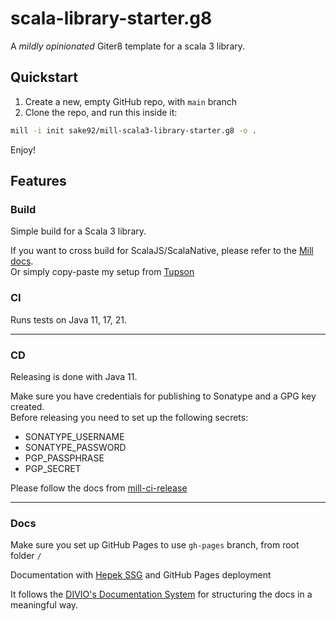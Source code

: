 # scala-library-starter.g8

A *mildly opinionated* Giter8 template for a scala 3 library.  

## Quickstart

1. Create a new, empty GitHub repo, with `main` branch
1. Clone the repo, and run this inside it:
```sh
mill -i init sake92/mill-scala3-library-starter.g8 -o .
```

Enjoy!

## Features

### Build

Simple build for a Scala 3 library.  

If you want to cross build for ScalaJS/ScalaNative, please refer to the [Mill docs](https://mill-build.com/mill/Scala_Build_Examples.html).  
Or simply copy-paste my setup from [Tupson](https://github.com/sake92/tupson/blob/main/build.sc)

### CI

Runs tests on Java 11, 17, 21.

---

### CD
Releasing is done with Java 11.  

Make sure you have credentials for publishing to Sonatype and a GPG key created.  
Before releasing you need to set up the following secrets:
- SONATYPE_USERNAME
- SONATYPE_PASSWORD
- PGP_PASSPHRASE
- PGP_SECRET

Please follow the docs from [mill-ci-release](https://github.com/ckipp01/mill-ci-release?tab=readme-ov-file#gpg)

---

### Docs

Make sure you set up GitHub Pages to use `gh-pages` branch, from root folder `/`

Documentation with [Hepek SSG](https://sake92.github.io/hepek/hepek/index.html) and GitHub Pages deployment

It follows the [DIVIO's Documentation System](https://documentation.divio.com/introduction.html) for structuring the docs in a meaningful way.
